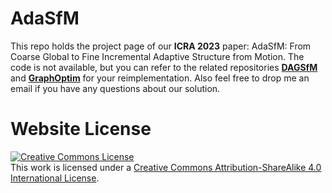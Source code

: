 # AdaSfM

This repo holds the project page of our **ICRA 2023** paper: AdaSfM: From Coarse Global to Fine Incremental Adaptive Structure from Motion. The code is not available, but you can refer to the related repositories **[DAGSfM](https://github.com/AIBluefisher/DAGSfM)** and **[GraphOptim](https://github.com/AIBluefisher/GraphOptim)** for your reimplementation. Also feel free to drop me an email if you have any questions about our solution.

# Website License
<a rel="license" href="http://creativecommons.org/licenses/by-sa/4.0/"><img alt="Creative Commons License" style="border-width:0" src="https://i.creativecommons.org/l/by-sa/4.0/88x31.png" /></a><br />This work is licensed under a <a rel="license" href="http://creativecommons.org/licenses/by-sa/4.0/">Creative Commons Attribution-ShareAlike 4.0 International License</a>.
